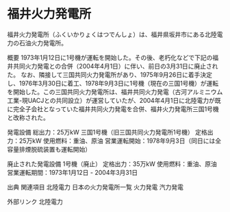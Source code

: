 # 福井火力発電所

福井火力発電所（ふくいかりょくはつでんしょ）は、福井県坂井市にある北陸電力の石油火力発電所。

概要
1973年1月12日に1号機が運転を開始した。その後、老朽化などで下記の福井共同火力発電との合併（2004年4月1日）に伴い、前日の3月31日に廃止された。
なお、隣接して三国共同火力発電所があり、1975年9月26日に着手決定し、1976年3月30日に着工、1978年9月3日に1号機（現在の三国1号機）が運転を開始した。この三国共同火力発電所は、福井共同火力発電（古河アルミニウム工業-現UACJとの共同設立）が運営していたが、2004年4月1日に北陸電力が既に完全子会社となっていた福井共同火力発電を合併、福井火力発電所三国1号機と改称された。

発電設備
総出力：25万kW
三国1号機（旧三国共同火力発電所1号機）
定格出力：25万kW
使用燃料：重油、原油
営業運転開始：1978年9月3日（同日には全容量排煙脱硫装置も運転開始）

廃止された発電設備
1号機（廃止）
定格出力：35万kW
使用燃料：重油、原油
営業運転期間：1973年1月12日 - 2004年3月31日

出典
関連項目
北陸電力
日本の火力発電所一覧
火力発電
汽力発電

外部リンク
北陸電力